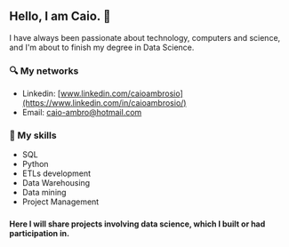 ## Hello, I am Caio. 👋

I have always been passionate about technology, computers and science, and I'm about to finish my degree in Data Science.

### 🔍 My networks 
- Linkedin: [www.linkedin.com/caioambrosio](https://www.linkedin.com/in/caioambrosio/)
- Email: caio-ambro@hotmail.com

### 📖 My skills

- SQL
- Python
- ETLs development
- Data Warehousing
- Data mining
- Project Management

### 

#### Here I will share projects involving data science, which I built or had participation in.
